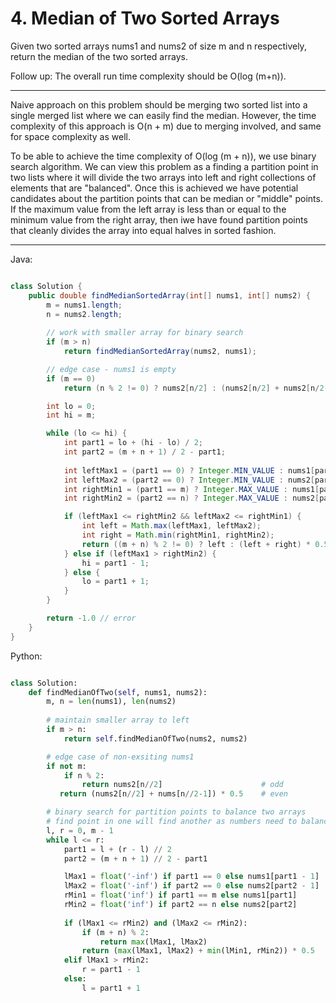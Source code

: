 # 4. Median of Two Sorted Arrays

Given two sorted arrays nums1 and nums2 of size m and n respectively, return
the median of the two sorted arrays.

Follow up: The overall run time complexity should be O(log (m+n)).

---

Naive approach on this problem should be merging two sorted list into a single
merged list where we can easily find the median. However, the time complexity
of this approach is O(n + m) due to merging involved, and same for space
complexity as well.

To be able to achieve the time complexity of O(log (m + n)), we use binary
search algorithm. We can view this problem as a finding a partition point in
two lists where it will divide the two arrays into left and right collections
of elements that are "balanced". Once this is achieved we have potential
candidates about the partition points that can be median or "middle" points. If
the maximum value from the left array is less than or equal to the minimum
value from the right array, then iwe have found partition points that cleanly
divides the array into equal halves in sorted fashion.

---

Java:

```java

class Solution {
    public double findMedianSortedArray(int[] nums1, int[] nums2) {
        m = nums1.length;
        n = nums2.length;
        
        // work with smaller array for binary search
        if (m > n)
            return findMedianSortedArray(nums2, nums1);

        // edge case - nums1 is empty
        if (m == 0)
            return (n % 2 != 0) ? nums2[n/2] : (nums2[n/2] + nums2[n/2-1]) * 0.5;

        int lo = 0;
        int hi = m;

        while (lo <= hi) {
            int part1 = lo + (hi - lo) / 2;
            int part2 = (m + n + 1) / 2 - part1;
            
            int leftMax1 = (part1 == 0) ? Integer.MIN_VALUE : nums1[part1 - 1];
            int leftMax2 = (part2 == 0) ? Integer.MIN_VALUE : nums2[part2 - 1];
            int rightMin1 = (part1 == m) ? Integer.MAX_VALUE : nums1[part1];
            int rightMin2 = (part2 == n) ? Integer.MAX_VALUE : nums2[part2];

            if (leftMax1 <= rightMin2 && leftMax2 <= rightMin1) {
                int left = Math.max(leftMax1, leftMax2);
                int right = Math.min(rightMin1, rightMin2);
                return ((m + n) % 2 != 0) ? left : (left + right) * 0.5;
            } else if (leftMax1 > rightMin2) {
                hi = part1 - 1;
            } else {
                lo = part1 + 1;
            }
        }

        return -1.0 // error
    }
}

```

Python:

```python

class Solution:
    def findMedianOfTwo(self, nums1, nums2):
        m, n = len(nums1), len(nums2)
        
        # maintain smaller array to left
        if m > n:
            return self.findMedianOfTwo(nums2, nums2)

        # edge case of non-exsiting nums1
        if not m:
            if n % 2:
                return nums2[n//2]                      # odd
           return (nums2[n//2] + nums[n//2-1]) * 0.5    # even

        # binary search for partition points to balance two arrays
        # find point in one will find another as numbers need to balance
        l, r = 0, m - 1
        while l <= r:
            part1 = l + (r - l) // 2
            part2 = (m + n + 1) // 2 - part1

            lMax1 = float('-inf') if part1 == 0 else nums1[part1 - 1]
            lMax2 = float('-inf') if part2 == 0 else nums2[part2 - 1]
            rMin1 = float('inf') if part1 == m else nums1[part1]
            rMin2 = float('inf') if part2 == n else nums2[part2]
            
            if (lMax1 <= rMin2) and (lMax2 <= rMin2):
                if (m + n) % 2:
                    return max(lMax1, lMax2)                            # odd
                return (max(lMax1, lMax2) + min(lMin1, rMin2)) * 0.5    # even
            elif lMax1 > rMin2:
                r = part1 - 1
            else:
                l = part1 + 1
```
